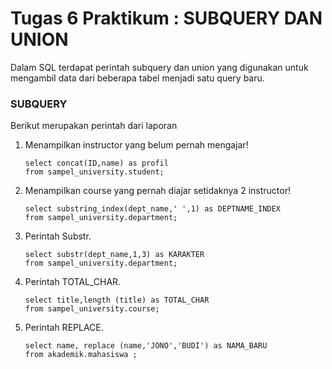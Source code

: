 # Tugas 6 Praktikum : SUBQUERY DAN UNION

Dalam SQL terdapat perintah subquery dan union yang digunakan untuk mengambil data dari beberapa tabel menjadi satu query baru.

### SUBQUERY
Berikut merupakan perintah dari laporan

1. Menampilkan instructor yang belum pernah mengajar!
   ```
   select concat(ID,name) as profil
   from sampel_university.student;
   ````

2. Menampilkan course yang pernah diajar setidaknya 2 instructor!
    ```
    select substring_index(dept_name,' ',1) as DEPTNAME_INDEX
    from sampel_university.department;
    ```

3. Perintah Substr.
    ```
    select substr(dept_name,1,3) as KARAKTER
    from sampel_university.department;
    ```
4. Perintah TOTAL_CHAR.
    ```
    select title,length (title) as TOTAL_CHAR
    from sampel_university.course;
    ```
5. Perintah REPLACE.
    ```
    select name, replace (name,'JONO','BUDI') as NAMA_BARU
    from akademik.mahasiswa ;
    ```
